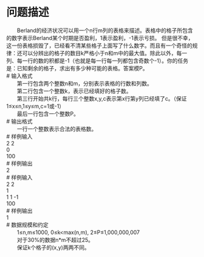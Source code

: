 <div id="pcont1" style="margin-top:20px; display:block;">

# 问题描述

<div class="pdcont">　　Berland的经济状况可以用一个n行m列的表格来描述。表格中的格子所包含的数字表示Berland某个时期是否盈利，1表示盈利，-1表示亏损。 但是很不幸，这一份表格损毁了，已经看不清某些格子上面写了什么数字。而且有一个奇怪的规律：还可以分辨出的格子的数目k严格小于n和m中的最大值。除此以外，每一列、每一行的数的积都是-1（也就是每一行每一列都包含奇数个-1）。你的任务是：已知剩余的格子，求出有多少种可能的表格。答案模P。</div>
# 输入格式

<div class="pdcont">　　第一行包含两个整数n和m，分别表示表格的行数和列数。<br/>
　　第二行包含一个整数k，表示已经填好的格子数。<br/>
　　第三行开始共k行，每行三个整数x,y,c表示第x行第y列已经填了c。（保证1≤x≤n,1≤y≤m,c=1或-1）<br/>
　　最后一行包含一个整数P。</div>
# 输出格式

<div class="pdcont">　　一行一个整数表示合法的表格数。</div>
# 样例输入

<div class="pddata">2 2<br/>
0<br/>
100</div>
# 样例输出

<div class="pddata">2</div>
# 样例输入

<div class="pddata">2 2<br/>
1<br/>
1 1 -1<br/>
100</div>
# 样例输出

<div class="pddata">1</div>
# 数据规模和约定

<div class="pdcont">　　1≤n,m≤1000, 0≤k&lt;max(n,m), 2≤P≤1,000,000,007<br/>
　　对于30%的数据n*m不超过25。<br/>
　　保证k个格子的(x,y)两两不同。</div>

</div>